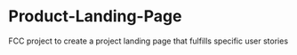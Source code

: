# Product-Landing-Page
FCC project to create a project landing page that fulfills specific user stories
